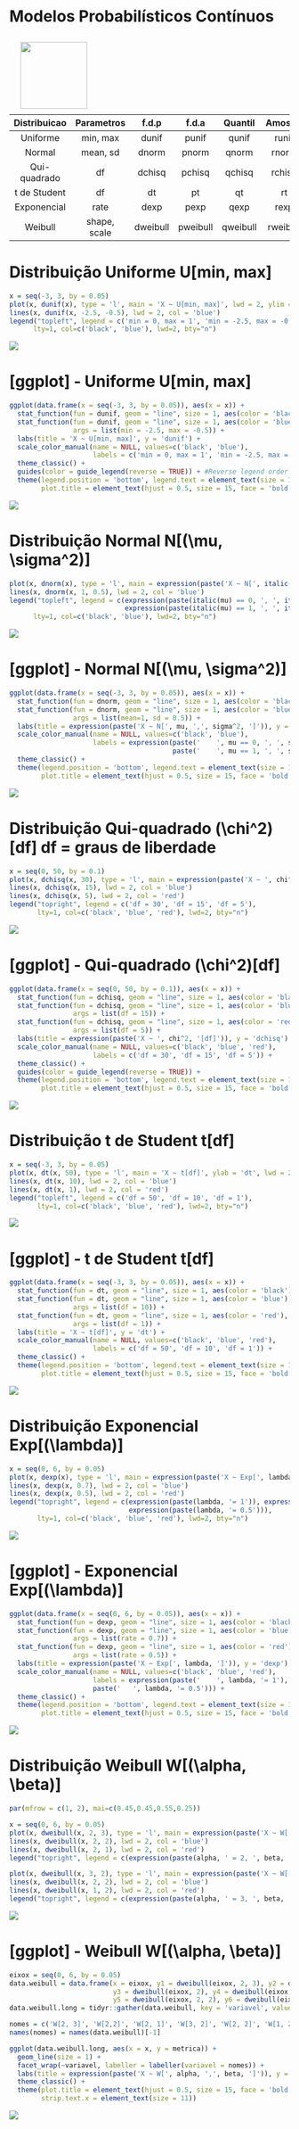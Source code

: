 Modelos Probabilísticos Contínuos
================

<img src="https://www.r-project.org/logo/Rlogo.svg" style="float:left; margin:10px 20px" width="120" height="120"/>

| Distribuicao |  Parametros  |  f.d.p   |  f.d.a   | Quantil  | Amostra  |
| :----------: | :----------: | :------: | :------: | :------: | :------: |
|   Uniforme   |   min, max   |  dunif   |  punif   |  qunif   |  runif   |
|    Normal    |   mean, sd   |  dnorm   |  pnorm   |  qnorm   |  rnorm   |
| Qui-quadrado |      df      |  dchisq  |  pchisq  |  qchisq  |  rchisq  |
| t de Student |      df      |    dt    |    pt    |    qt    |    rt    |
| Exponencial  |     rate     |   dexp   |   pexp   |   qexp   |   rexp   |
|   Weibull    | shape, scale | dweibull | pweibull | qweibull | rweibull |

# Distribuição Uniforme U\[min, max\]

``` r
x = seq(-3, 3, by = 0.05)
plot(x, dunif(x), type = 'l', main = 'X ~ U[min, max]', lwd = 2, ylim = c(0, 1), ylab = 'dunif')
lines(x, dunif(x, -2.5, -0.5), lwd = 2, col = 'blue')
legend("topleft", legend = c('min = 0, max = 1', 'min = -2.5, max = -0.5'), 
      lty=1, col=c('black', 'blue'), lwd=2, bty="n")
```

![](probabilidade-continua_files/figure-gfm/unnamed-chunk-3-1.png)<!-- -->

# \[ggplot\] - Uniforme U\[min, max\]

``` r
ggplot(data.frame(x = seq(-3, 3, by = 0.05)), aes(x = x)) +
  stat_function(fun = dunif, geom = "line", size = 1, aes(color = 'black')) +
  stat_function(fun = dunif, geom = "line", size = 1, aes(color = 'blue'), 
                args = list(min = -2.5, max = -0.5)) +
  labs(title = 'X ~ U[min, max]', y = 'dunif') +
  scale_color_manual(name = NULL, values=c('black', 'blue'),
                     labels = c('min = 0, max = 1', 'min = -2.5, max = -0.5')) +
  theme_classic() +
  guides(color = guide_legend(reverse = TRUE)) + #Reverse legend order
  theme(legend.position = 'bottom', legend.text = element_text(size = 12), 
        plot.title = element_text(hjust = 0.5, size = 15, face = 'bold'))
```

![](probabilidade-continua_files/figure-gfm/unnamed-chunk-4-1.png)<!-- -->

# Distribuição Normal N\[\(\mu, \sigma^2\)\]

``` r
plot(x, dnorm(x), type = 'l', main = expression(paste('X ~ N[', italic(mu), ',', italic(sigma^2), ']')), lwd = 2, ylim = c(0, 1), ylab = 'dnorm')
lines(x, dnorm(x, 1, 0.5), lwd = 2, col = 'blue')
legend("topleft", legend = c(expression(paste(italic(mu) == 0, ', ', italic(sigma) == 1)),
                             expression(paste(italic(mu) == 1, ', ', italic(sigma) == 0.5))), 
      lty=1, col=c('black', 'blue'), lwd=2, bty="n")
```

![](probabilidade-continua_files/figure-gfm/unnamed-chunk-5-1.png)<!-- -->

# \[ggplot\] - Normal N\[\(\mu, \sigma^2\)\]

``` r
ggplot(data.frame(x = seq(-3, 3, by = 0.05)), aes(x = x)) +
  stat_function(fun = dnorm, geom = "line", size = 1, aes(color = 'black')) +
  stat_function(fun = dnorm, geom = "line", size = 1, aes(color = 'blue'), 
                args = list(mean=1, sd = 0.5)) +
  labs(title = expression(paste('X ~ N[', mu, ',', sigma^2, ']')), y = 'dnorm') +
  scale_color_manual(name = NULL, values=c('black', 'blue'),
                     labels = expression(paste('    ', mu == 0, ', ', sigma == 1), 
                                         paste('    ', mu == 1, ', ', sigma == 0.5))) +
  theme_classic() +
  theme(legend.position = 'bottom', legend.text = element_text(size = 12), 
        plot.title = element_text(hjust = 0.5, size = 15, face = 'bold'))
```

![](probabilidade-continua_files/figure-gfm/unnamed-chunk-6-1.png)<!-- -->

# Distribuição Qui-quadrado \(\chi^2\)\[df\] df = graus de liberdade

``` r
x = seq(0, 50, by = 0.1)
plot(x, dchisq(x, 30), type = 'l', main = expression(paste('X ~ ', chi^2, '[df]')), ylab = 'dchisq', lwd = 2, ylim = c(0, 0.35))
lines(x, dchisq(x, 15), lwd = 2, col = 'blue')
lines(x, dchisq(x, 5), lwd = 2, col = 'red')
legend("topright", legend = c('df = 30', 'df = 15', 'df = 5'), 
       lty=1, col=c('black', 'blue', 'red'), lwd=2, bty="n")
```

![](probabilidade-continua_files/figure-gfm/unnamed-chunk-7-1.png)<!-- -->

# \[ggplot\] - Qui-quadrado \(\chi^2\)\[df\]

``` r
ggplot(data.frame(x = seq(0, 50, by = 0.1)), aes(x = x)) +
  stat_function(fun = dchisq, geom = "line", size = 1, aes(color = 'black'), args = list(df = 30)) +
  stat_function(fun = dchisq, geom = "line", size = 1, aes(color = 'blue'), 
                args = list(df = 15)) +
  stat_function(fun = dchisq, geom = "line", size = 1, aes(color = 'red'), 
                args = list(df = 5)) +
  labs(title = expression(paste('X ~ ', chi^2, '[df]')), y = 'dchisq') +
  scale_color_manual(name = NULL, values=c('black', 'blue', 'red'),
                     labels = c('df = 30', 'df = 15', 'df = 5')) +
  theme_classic() +
  guides(color = guide_legend(reverse = TRUE)) +
  theme(legend.position = 'bottom', legend.text = element_text(size = 12), 
        plot.title = element_text(hjust = 0.5, size = 15, face = 'bold'))
```

![](probabilidade-continua_files/figure-gfm/unnamed-chunk-8-1.png)<!-- -->

# Distribuição t de Student t\[df\]

``` r
x = seq(-3, 3, by = 0.05)
plot(x, dt(x, 50), type = 'l', main = 'X ~ t[df]', ylab = 'dt', lwd = 2, ylim = c(0, 0.7))
lines(x, dt(x, 10), lwd = 2, col = 'blue')
lines(x, dt(x, 1), lwd = 2, col = 'red')
legend("topleft", legend = c('df = 50', 'df = 10', 'df = 1'), 
       lty=1, col=c('black', 'blue', 'red'), lwd=2, bty="n")
```

![](probabilidade-continua_files/figure-gfm/unnamed-chunk-9-1.png)<!-- -->

# \[ggplot\] - t de Student t\[df\]

``` r
ggplot(data.frame(x = seq(-3, 3, by = 0.05)), aes(x = x)) +
  stat_function(fun = dt, geom = "line", size = 1, aes(color = 'black'), args = list(df = 50)) +
  stat_function(fun = dt, geom = "line", size = 1, aes(color = 'blue'), 
                args = list(df = 10)) +
  stat_function(fun = dt, geom = "line", size = 1, aes(color = 'red'), 
                args = list(df = 1)) +
  labs(title = 'X ~ t[df]', y = 'dt') +
  scale_color_manual(name = NULL, values=c('black', 'blue', 'red'),
                     labels = c('df = 50', 'df = 10', 'df = 1')) +
  theme_classic() +
  theme(legend.position = 'bottom', legend.text = element_text(size = 12), 
        plot.title = element_text(hjust = 0.5, size = 15, face = 'bold'))
```

![](probabilidade-continua_files/figure-gfm/unnamed-chunk-10-1.png)<!-- -->

# Distribuição Exponencial Exp\[\(\lambda\)\]

``` r
x = seq(0, 6, by = 0.05)
plot(x, dexp(x), type = 'l', main = expression(paste('X ~ Exp[', lambda, ']')), ylab = 'dexp', lwd = 2, ylim = c(0, 1))
lines(x, dexp(x, 0.7), lwd = 2, col = 'blue')
lines(x, dexp(x, 0.5), lwd = 2, col = 'red')
legend("topright", legend = c(expression(paste(lambda, '= 1')), expression(paste(lambda, '= 0.7')),
                              expression(paste(lambda, '= 0.5'))), 
       lty=1, col=c('black', 'blue', 'red'), lwd=2, bty="n")
```

![](probabilidade-continua_files/figure-gfm/unnamed-chunk-11-1.png)<!-- -->

# \[ggplot\] - Exponencial Exp\[\(\lambda\)\]

``` r
ggplot(data.frame(x = seq(0, 6, by = 0.05)), aes(x = x)) +
  stat_function(fun = dexp, geom = "line", size = 1, aes(color = 'black')) +
  stat_function(fun = dexp, geom = "line", size = 1, aes(color = 'blue'), 
                args = list(rate = 0.7)) +
  stat_function(fun = dexp, geom = "line", size = 1, aes(color = 'red'), 
                args = list(rate = 0.5)) +
  labs(title = expression(paste('X ~ Exp[', lambda, ']')), y = 'dexp') +
  scale_color_manual(name = NULL, values=c('black', 'blue', 'red'),
                     labels = expression(paste('    ', lambda, '= 1'), paste('    ', lambda, '= 0.7'),
                     paste('   ', lambda, '= 0.5'))) +
  theme_classic() +
  theme(legend.position = 'bottom', legend.text = element_text(size = 12), 
        plot.title = element_text(hjust = 0.5, size = 15, face = 'bold'))
```

![](probabilidade-continua_files/figure-gfm/unnamed-chunk-12-1.png)<!-- -->

# Distribuição Weibull W\[\(\alpha, \beta\)\]

``` r
par(mfrow = c(1, 2), mai=c(0.45,0.45,0.55,0.25))

x = seq(0, 6, by = 0.05)
plot(x, dweibull(x, 2, 3), type = 'l', main = expression(paste('X ~ W[', alpha, ',', beta, ']')), ylab = 'dweibull', lwd = 2, ylim = c(0, 1))
lines(x, dweibull(x, 2, 2), lwd = 2, col = 'blue')
lines(x, dweibull(x, 2, 1), lwd = 2, col = 'red')
legend("topright", legend = c(expression(paste(alpha, ' = 2, ', beta, ' = 3')), expression(paste(alpha, ' = 2, ', beta, ' = 2')), expression(paste(alpha, ' = 2, ', beta, ' = 1'))), lty=1, col=c('black', 'blue', 'red'), lwd=2, bty="n", cex = 1.5)

plot(x, dweibull(x, 3, 2), type = 'l', main = expression(paste('X ~ W[', alpha, ',', beta, ']')), ylab = 'dweibull', lwd = 2, ylim = c(0, 1))
lines(x, dweibull(x, 2, 2), lwd = 2, col = 'blue')
lines(x, dweibull(x, 1, 2), lwd = 2, col = 'red')
legend("topright", legend = c(expression(paste(alpha, ' = 3, ', beta, ' = 2')), expression(paste(alpha, ' = 2, ', beta, ' = 2')), expression(paste(alpha, ' = 1, ', beta, ' = 2'))), lty=1, col=c('black', 'blue', 'red'), lwd=2, bty="n", cex = 1.5)
```

![](probabilidade-continua_files/figure-gfm/unnamed-chunk-13-1.png)<!-- -->

# \[ggplot\] - Weibull W\[\(\alpha, \beta\)\]

``` r
eixox = seq(0, 6, by = 0.05)
data.weibull = data.frame(x = eixox, y1 = dweibull(eixox, 2, 3), y2 = dweibull(eixox, 2, 2),
                          y3 = dweibull(eixox, 2), y4 = dweibull(eixox, 3, 2), 
                          y5 = dweibull(eixox, 2, 2), y6 = dweibull(eixox, 1, 2))
data.weibull.long = tidyr::gather(data.weibull, key = 'variavel', value = 'metrica', names(data.weibull)[-1])

nomes = c('W[2, 3]', 'W[2,2]', 'W[2, 1]', 'W[3, 2]', 'W[2, 2]', 'W[1, 2]')
names(nomes) = names(data.weibull)[-1]

ggplot(data.weibull.long, aes(x = x, y = metrica)) + 
  geom_line(size = 1) +
  facet_wrap(~variavel, labeller = labeller(variavel = nomes)) +
  labs(title = expression(paste('X ~ W[', alpha, ',', beta, ']')), y = 'dweibull') +
  theme_classic() +
  theme(plot.title = element_text(hjust = 0.5, size = 15, face = 'bold'), 
        strip.text.x = element_text(size = 11))
```

![](probabilidade-continua_files/figure-gfm/unnamed-chunk-14-1.png)<!-- -->
